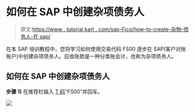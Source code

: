 # 如何在 SAP 中创建杂项债务人

> 原文:[https://www . tutorial kart . com/sap-Fico/how-to-create-杂物-债务人-在 sap/](https://www.tutorialkart.com/sap-fico/how-to-create-sundry-debtors-in-sap/)

在本 SAP 培训教程中，您将学习如何使用交易代码 FS00 逐步在 SAP(客户对账账户)中创建杂项债务人。应收账款是一种分类账会计，也称为杂项债务人。

## 如何在 SAP 中创建杂项债务人

**步骤 1)** 在推荐栏输入 [T 码](https://www.tutorialkart.com/sap/what-is-sap-transaction-code-sap-tcode/)“FS00”并回车。

[![](../Images/925da31b32d6bc3827932f6c8afb11bb.png)](https://www.tutorialkart.com/)